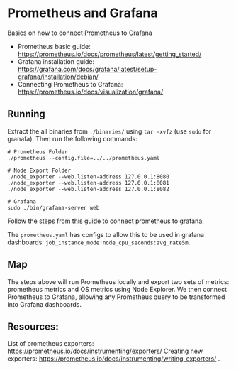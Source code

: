 # Prometheus and Grafana

Basics on how to connect Prometheus to Grafana

- Prometheus basic guide: https://prometheus.io/docs/prometheus/latest/getting_started/
- Grafana installation guide: https://grafana.com/docs/grafana/latest/setup-grafana/installation/debian/
- Connecting Prometheus to Grafana: https://prometheus.io/docs/visualization/grafana/

## Running

Extract the all binaries from `./binaries/` using `tar -xvfz` (use `sudo` for granafa). Then run the following commands:

```
# Prometheus Folder
./prometheus --config.file=../../prometheus.yaml

# Node Export Folder
./node_exporter --web.listen-address 127.0.0.1:8080
./node_exporter --web.listen-address 127.0.0.1:8081
./node_exporter --web.listen-address 127.0.0.1:8082

# Grafana
sudo ./bin/grafana-server web
```

Follow the steps from [this](https://prometheus.io/docs/visualization/grafana/) guide to connect prometheus to grafana.

The `prometheus.yaml` has configs to allow this to be used in grafana dashboards: `job_instance_mode:node_cpu_seconds:avg_rate5m`.

## Map

The steps above will run Prometheus locally and export two sets of metrics: prometheus metrics and OS metrics using Node Explorer. We then connect Prometheus to Grafana, allowing any Prometheus query to be transformed into Grafana dashboards.

## Resources:

List of prometheus exporters: https://prometheus.io/docs/instrumenting/exporters/
Creating new exporters: https://prometheus.io/docs/instrumenting/writing_exporters/ .

